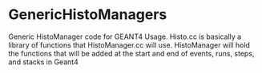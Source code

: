 # GenericHistoManagers
Generic HistoManager code for GEANT4 Usage. Histo.cc is basically a library of functions that HistoManager.cc will use. HistoManager will hold the functions that will be added at the start and end of events, runs, steps, and stacks in Geant4
